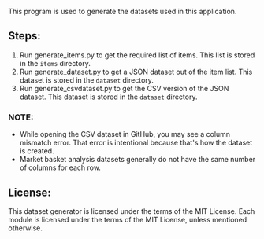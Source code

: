 This program is used to generate the datasets used in this application.

## Steps:

1. Run generate_items.py to get the required list of items. This list is stored in the `items` directory.
2. Run generate_dataset.py to get a JSON dataset out of the item list. This dataset is stored in the `dataset` directory.
3. Run generate_csvdataset.py to get the CSV version of the JSON dataset. This dataset is stored in the `dataset` directory.

### NOTE:
- While opening the CSV dataset in GitHub, you may see a column mismatch error. That error is intentional because that's how the dataset is created.
- Market basket analysis datasets generally do not have the same number of columns for each row.

## License:

This dataset generator is licensed under the terms of the MIT License. 
Each module is licensed under the terms of the MIT License, unless mentioned otherwise.
